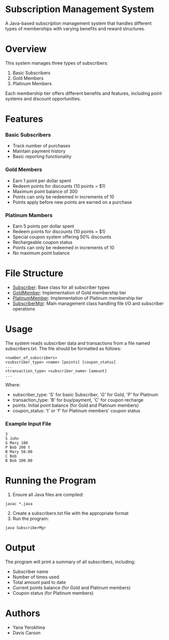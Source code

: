 # Subscription Management System
A Java-based subscription management system that handles different types of memberships with varying benefits and reward structures.

# Overview
This system manages three types of subscribers:
1. Basic Subscribers
2. Gold Members
3. Platinum Members

Each membership tier offers different benefits and features, including point systems and discount opportunities.

# Features 
### Basic Subscribers 
* Track number of purchases
* Maintain payment history
* Basic reporting functionality

### Gold Members 
* Earn 1 point per dollar spent
* Redeem points for discounts (10 points = $1)
* Maximum point balance of 300
* Points can only be redeemed in increments of 10
* Points apply before new points are earned on a purchase

### Platinum Mambers
* Earn 5 points per dollar spent
* Redeem points for discounts (10 points = $1)
* Special coupon system offering 50% discounts
* Rechargeable coupon status
* Points can only be redeemed in increments of 10
* No maximum point balance

# File Structure
* [Subscriber](Subscriber.java): Base class for all subscriber types
* [GoldMember](GoldMember.java): Implementation of Gold membership tier
* [PlatinumMember](PlatinumMember.java): Implementation of Platinum membership tier
* [SubscriberMgr](SubscriberMgr.java): Main management class handling file I/O and subscriber operations

# Usage
The system reads subscriber data and transactions from a file named subscribers.txt. The file should be formatted as follows:
```
<number_of_subscribers>
<subscriber_type> <name> [points] [coupon_status]
...
<transaction_type> <subscriber_name> [amount]
...
```

Where:
* subscriber_type: 'S' for basic Subscriber, 'G' for Gold, 'P' for Platinum
* transaction_type: 'B' for buy/payment, 'C' for coupon recharge
* points: Initial point balance (for Gold and Platinum members)
* coupon_status: 't' or 'f' for Platinum members' coupon status

### Example Input File
```
3
S John
G Mary 100
P Bob 200 t
B Mary 50.00
C Bob
B Bob 100.00
```
# Running the Program
1. Ensure all Java files are compiled:
```
javac *.java
```
2. Create a subscribers.txt file with the appropriate format
3. Run the program:
```
java SubscriberMgr
```

# Output 
The program will print a summary of all subscribers, including:
* Subscriber name
* Number of times used
* Total amount paid to date
* Current points balance (for Gold and Platinum members)
* Coupon status (for Platinum members)

# Authors 
* Yana Yerokhina
* Davis Carson


